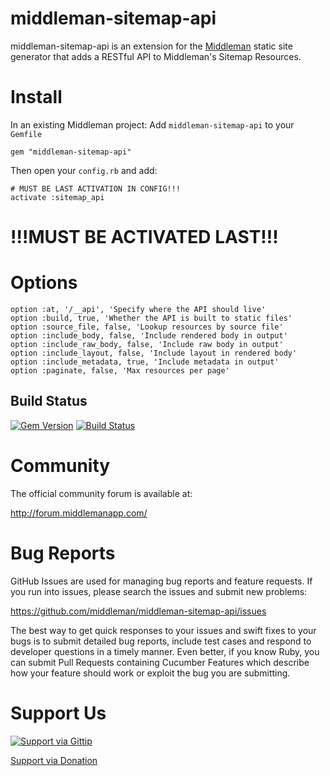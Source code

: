 # middleman-sitemap-api

middleman-sitemap-api is an extension for the [Middleman](http://middlemanapp.com) static site generator that adds a RESTful API to Middleman's Sitemap Resources.

# Install

In an existing Middleman project:
Add `middleman-sitemap-api` to your `Gemfile`

```
gem "middleman-sitemap-api"
```

Then open your `config.rb` and add:

```
# MUST BE LAST ACTIVATION IN CONFIG!!! 
activate :sitemap_api
```

# **!!!MUST BE ACTIVATED LAST!!!**


# Options

    option :at, '/__api', 'Specify where the API should live'
    option :build, true, 'Whether the API is built to static files'
    option :source_file, false, 'Lookup resources by source file'
    option :include_body, false, 'Include rendered body in output'
    option :include_raw_body, false, 'Include raw body in output'
    option :include_layout, false, 'Include layout in rendered body'
    option :include_metadata, true, 'Include metadata in output'
    option :paginate, false, 'Max resources per page'

## Build Status

[![Gem Version](https://badge.fury.io/rb/middleman-sitemap-api.png)](https://rubygems.org/gems/middleman-sitemap-api)
[![Build Status](https://travis-ci.org/middleman/middleman-sitemap-api.png)](http://travis-ci.org/middleman/middleman-sitemap-api)

# Community

The official community forum is available at:

  http://forum.middlemanapp.com/

# Bug Reports

GitHub Issues are used for managing bug reports and feature requests. If you run into issues, please search the issues and submit new problems:

https://github.com/middleman/middleman-sitemap-api/issues

The best way to get quick responses to your issues and swift fixes to your bugs is to submit detailed bug reports, include test cases and respond to developer questions in a timely manner. Even better, if you know Ruby, you can submit Pull Requests containing Cucumber Features which describe how your feature should work or exploit the bug you are submitting.

# Support Us

[![Support via Gittip](https://rawgithub.com/twolfson/gittip-badge/0.1.0/dist/gittip.png)](https://www.gittip.com/tdreyno/)

[Support via Donation](https://spacebox.io/s/4dXbHBorC3)
